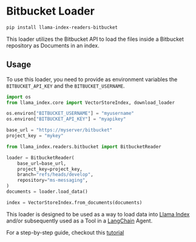 # Bitbucket Loader

```bash
pip install llama-index-readers-bitbucket
```

This loader utilizes the Bitbucket API to load the files inside a Bitbucket repository as Documents in an index.

## Usage

To use this loader, you need to provide as environment variables the `BITBUCKET_API_KEY` and the `BITBUCKET_USERNAME`.

```python
import os
from llama_index.core import VectorStoreIndex, download_loader

os.environ["BITBUCKET_USERNAME"] = "myusername"
os.environ["BITBUCKET_API_KEY"] = "myapikey"

base_url = "https://myserver/bitbucket"
project_key = "mykey"

from llama_index.readers.bitbucket import BitbucketReader

loader = BitbucketReader(
    base_url=base_url,
    project_key=project_key,
    branch="refs/heads/develop",
    repository="ms-messaging",
)
documents = loader.load_data()

index = VectorStoreIndex.from_documents(documents)
```

This loader is designed to be used as a way to load data into [Llama Index](https://github.com/run-llama/llama_index/tree/main/llama_index) and/or subsequently used as a Tool in a [LangChain](https://github.com/hwchase17/langchain) Agent.

For a step-by-step guide, checkout this [tutorial](https://lejdiprifti.com/2023/12/16/ask-your-bitbucket-rag-with-llamaindex-and-bitbucket/)
